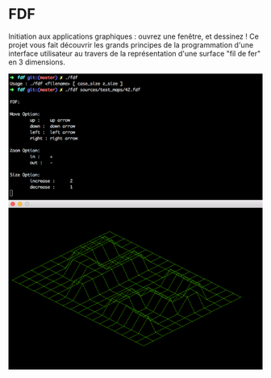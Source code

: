 # FDF

Initiation aux applications graphiques : ouvrez une fenêtre, et dessinez ! Ce projet vous fait découvrir les grands principes de la programmation d'une interface utilisateur au travers de la représentation d'une surface "fil de fer" en 3 dimensions.

![Fract'ol](https://github.com/Koumaran/Infographie/blob/master/fdf/shoot_fdf.png)